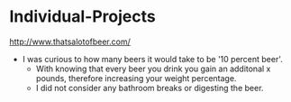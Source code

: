 # Individual-Projects

http://www.thatsalotofbeer.com/

- I was curious to how many beers it would take to be '10 percent beer'.
  - With knowing that every beer you drink you gain an additonal x pounds, therefore increasing your weight percentage. 
  - I did not consider any bathroom breaks or digesting the beer. 

